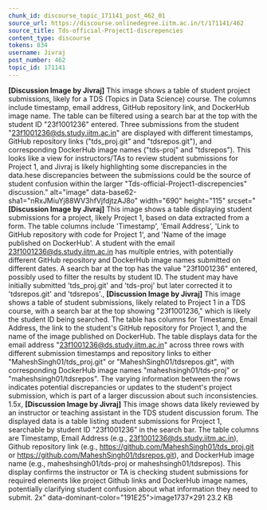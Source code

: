 ```yaml
---
chunk_id: discourse_topic_171141_post_462_01
source_url: https://discourse.onlinedegree.iitm.ac.in/t/171141/462
source_title: Tds-official-Project1-discrepencies
content_type: discourse
tokens: 834
username: Jivraj
post_number: 462
topic_id: 171141
---
```


**[Discussion Image by Jivraj]** This image shows a table of student project submissions, likely for a TDS (Topics in Data Science) course. The columns include timestamp, email address, GitHub repository link, and DockerHub image name. The table can be filtered using a search bar at the top with the student ID "23f1001236" entered. Three submissions from the student "23f1001236@ds.study.iitm.ac.in" are displayed with different timestamps, GitHub repository links ("tds_proj.git" and "tdsrepos.git"), and corresponding DockerHub image names ("tds-proj" and "tdsrepos"). This looks like a view for instructors/TAs to review student submissions for Project 1, and Jivraj is likely highlighting some discrepancies in the data.hese discrepancies between the submissions could be the source of student confusion within the larger "Tds-official-Project1-discrepencies" discussion." alt="image" data-base62-sha1="nRxJMiuYj88WV3hfVjfdjtzAJ8o" width="690" height="115" srcset="**[Discussion Image by Jivraj]** This image shows a table displaying student submissions for a project, likely Project 1, based on data extracted from a form. The table columns include 'Timestamp', 'Email Address', 'Link to GitHub repository with code for Project 1', and 'Name of the image published on DockerHub'. A student with the email 23f1001236@ds.study.iitm.ac.in has multiple entries, with potentially different GitHub repository and DockerHub image names submitted on different dates. A search bar at the top has the value "23f1001236" entered, possibly used to filter the results by student ID. The student may have initially submitted 'tds_proj.git' and 'tds-proj' but later corrected it to 'tdsrepos.git' and 'tdsrepos'., **[Discussion Image by Jivraj]** This image shows a table of student submissions, likely related to Project 1 in a TDS course, with a search bar at the top showing "23f1001236," which is likely the student ID being searched. The table has columns for Timestamp, Email Address, the link to the student's GitHub repository for Project 1, and the name of the image published on DockerHub. The table displays data for the email address "23f1001236@ds.study.iitm.ac.in" across three rows with different submission timestamps and repository links to either "MaheshSingh01/tds_proj.git" or "MaheshSingh01/tdsrepos.git", with corresponding DockerHub image names "maheshsingh01/tds-proj" or "maheshsingh01/tdsrepos". The varying information between the rows indicates potential discrepancies or updates to the student's project submission, which is part of a larger discussion about such inconsistencies. 1.5x, **[Discussion Image by Jivraj]** This image shows data likely reviewed by an instructor or teaching assistant in the TDS student discussion forum. The displayed data is a table listing student submissions for Project 1, searchable by student ID "23f1001236" in the search bar. The table columns are Timestamp, Email Address (e.g., 23f1001236@ds.study.iitm.ac.in), Github repository link (e.g., https://github.com/MaheshSingh01/tds_proj.git or https://github.com/MaheshSingh01/tdsrepos.git), and DockerHub image name (e.g., maheshsingh01/tds-proj or maheshsingh01/tdsrepos). This display confirms the instructor or TA is checking student submissions for required elements like project Github links and DockerHub image names, potentially clarifying student confusion about what information they need to submit. 2x" data-dominant-color="191E25">image1737×291 23.2 KB
